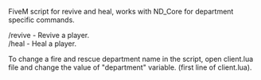 FiveM script for revive and heal, works with ND_Core for department specific commands.  

/revive - Revive a player.  
/heal - Heal a player.  

To change a fire and rescue department name in the script, open client.lua file and change the value of "department" variable. (first line of client.lua).
